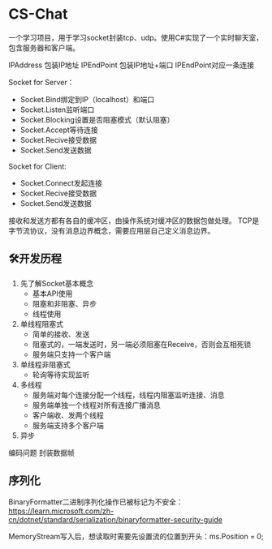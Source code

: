 # CS-Chat
一个学习项目，用于学习socket封装tcp、udp。使用C#实现了一个实时聊天室，包含服务器和客户端。

IPAddress 包装IP地址
IPEndPoint 包装IP地址+端口
IPEndPoint对应一条连接

Socket for Server：
+ Socket.Bind绑定到IP（localhost）和端口
+ Socket.Listen监听端口
+ Socket.Blocking设置是否阻塞模式（默认阻塞）
+ Socket.Accept等待连接
+ Socket.Recive接受数据
+ Socket.Send发送数据


Socket for Client:
+ Socket.Connect发起连接
+ Socket.Recive接受数据
+ Socket.Send发送数据


接收和发送方都有各自的缓冲区，由操作系统对缓冲区的数据包做处理。
TCP是字节流协议，没有消息边界概念，需要应用层自己定义消息边界。


## 🛠️开发历程
1. 先了解Socket基本概念
    - 基本API使用
    - 阻塞和非阻塞、异步
    - 线程使用
2. 单线程阻塞式
    - 简单的接收、发送
    - 阻塞式的，一端发送时，另一端必须阻塞在Receive，否则会互相死锁
    - 服务端只支持一个客户端
3. 单线程非阻塞式
    - 轮询等待实现监听
4. 多线程
    - 服务端对每个连接分配一个线程，线程内阻塞监听连接、消息
    - 服务端单独一个线程对所有连接广播消息
    - 客户端收、发两个线程
    - 服务端支持多个客户端
5. 异步


编码问题
封装数据帧



## 序列化

BinaryFormatter二进制序列化操作已被标记为不安全：https://learn.microsoft.com/zh-cn/dotnet/standard/serialization/binaryformatter-security-guide


MemoryStream写入后，想读取时需要先设置流的位置到开头：ms.Position = 0;